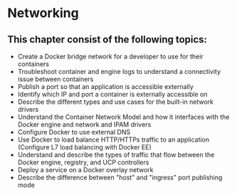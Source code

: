 # Networking

## This chapter consist of the following topics:
- Create a Docker bridge network for a developer to use for their containers
- Troubleshoot container and engine logs to understand a connectivity issue between containers
- Publish a port so that an application is accessible externally
- Identify which IP and port a container is externally accessible on
- Describe the different types and use cases for the built-in network drivers
- Understand the Container Network Model and how it interfaces with the Docker engine and network and IPAM drivers
- Configure Docker to use external DNS
- Use Docker to load balance HTTP/HTTPs traffic to an application (Configure L7 load balancing with Docker EE)
- Understand and describe the types of traffic that flow between the Docker engine, registry, and UCP controllers
- Deploy a service on a Docker overlay network
- Describe the difference between "host" and "ingress" port publishing mode

